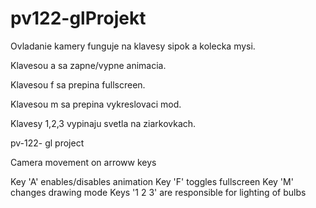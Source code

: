 # pv122-glProjekt

Ovladanie kamery funguje na klavesy sipok a kolecka mysi.

Klavesou a sa zapne/vypne animacia.

Klavesou f sa prepina fullscreen.

Klavesou m sa prepina vykreslovaci mod.

Klavesy 1,2,3 vypinaju svetla na ziarkovkach.


pv-122- gl project

Camera movement on arroww keys

Key 'A' enables/disables animation
Key 'F' toggles fullscreen
Key 'M' changes drawing mode
Keys '1 2 3' are responsible for lighting of bulbs
